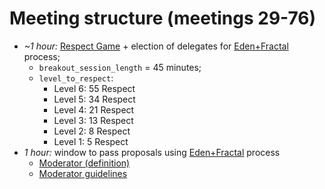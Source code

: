 # Meeting structure (meetings 29-76)

* *~1 hour:* [Respect Game](../../concepts/respect-game.md) + election of delegates for [Eden+Fractal](../../concepts/eden+fractal.md) process;
  * `breakout_session_length` = 45 minutes;
  * `level_to_respect`:
    * Level 6: 55 Respect
    * Level 5: 34 Respect
    * Level 4: 21 Respect
    * Level 3: 13 Respect
    * Level 2: 8 Respect
    * Level 1: 5 Respect
* *1 hour:* window to pass proposals using [Eden+Fractal](../../concepts/eden+fractal.md) process
    * [Moderator (definition)](./moderator.pdf)
    * [Moderator guidelines](./moderator-guidelines.pdf)